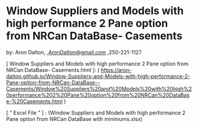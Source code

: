 # Window Suppliers and Models with high performance 2 Pane option from NRCan DataBase- Casements

by: Aron Dalton,
  ,AronDalton@gmail.com
  ,250-221-1127


[ Window Suppliers and Models with high performance 2 Pane option from NRCan DataBase- Casements.html ]: ( https://aron-dalton.github.io/Window-Suppliers-and-Models-with-high-performance-2-Pane-option-from-NRCan-DataBase--Casements/Window%20Suppliers%20and%20Models%20with%20high%20performance%202%20Pane%20option%20from%20NRCan%20DataBase-%20Casements.html )


[ " Excel File " ] : (Window Suppliers and Models with high performance 2 Pane option from NRCan DataBase with minimums.xlsx)
